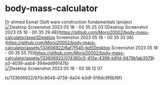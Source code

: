 # body-mass-calculator
Dr ahmed Esmat (Soft ware construction fundamentals )project 
![Desktop Screenshot 2023 05 18 - 00 35 25 03](https://github.com/Morsi20002/body-mass-calculator/assets/133606922/33ee7ec4-8218-46b4-a4b1-a83b4599bfd0)
![Desktop Screenshot 2023 05 18 - 00 35 29 48](https://github.com/Morsi20002/body-mass-calculator/asse![Desktop Screenshot 2023 05 18 - 00 35 33 06](https://github.com/Morsi20002/body-mass-calculator/assets/133606922/6af7f545-bd![Desktop Screenshot 2023 05 18 - 00 35 55 75](https://github.com/Morsi20002/body-mass-calculator/assets/133606922/074360c5-412e-4399-b91d-9479b1ab3079)
a3-4039-aab4-394edd99147b)![Desktop Screenshot 2023 05 18 - 00 36 12 07](https://github.com/Morsi20002/body-mass-calculator/assets/133606922/3fae144b-4f52-46c3-a35a-d75af43cdfa2)

ts/133606922/970c8648-d738-4a04-b3df-016dc9f6b16f)
